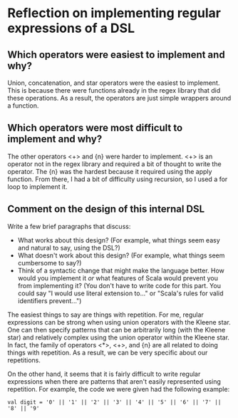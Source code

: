 # Reflection on implementing regular expressions of a DSL

## Which operators were easiest to implement and why?

Union, concatenation, and star operators were the easiest to implement. This is because there were functions already in the regex library that did these operations. As a result, the operators are just simple wrappers around a function.

## Which operators were most difficult to implement and why?
The other operators <+> and {n} were harder to implement. <+> is an operator not in the regex library and required a bit of thought to write the operator. The {n} was the hardest because it required using the apply function. From there, I had a bit of difficulty using recursion, so I used a for loop to implement it.

## Comment on the design of this internal DSL

Write a few brief paragraphs that discuss:
   + What works about this design? (For example, what things seem easy and
   natural to say, using the DSL?)
   + What doesn't work about this design? (For example, what things seem
   cumbersome to say?)
   + Think of a syntactic change that might make the language better. How would
   you implement it _or_ what features of Scala would prevent you from
   implementing it? (You don't have to write code for this part. You could say
   "I would use literal extension to..." or "Scala's rules for valid
   identifiers prevent...")


The easiest things to say are things with repetition. For me, regular expressions can be strong when using union operators with the Kleene star. One can then specify patterns that can be arbitrarily long (with the Kleene star) and relatively complex using the union operator within the Kleene star. In fact, the family of operators <*>, <+>, and {n} are all related to doing things with repetition. As a result, we can be very specific about our repetitions.

On the other hand, it seems that it is fairly difficult to write regular expressions when there are patterns that aren't easily represented using repetition. For example, the code we were given had the following example:

```
val digit = '0' || '1' || '2' || '3' || '4' || '5' || '6' || '7' || '8' || '9' 
```
